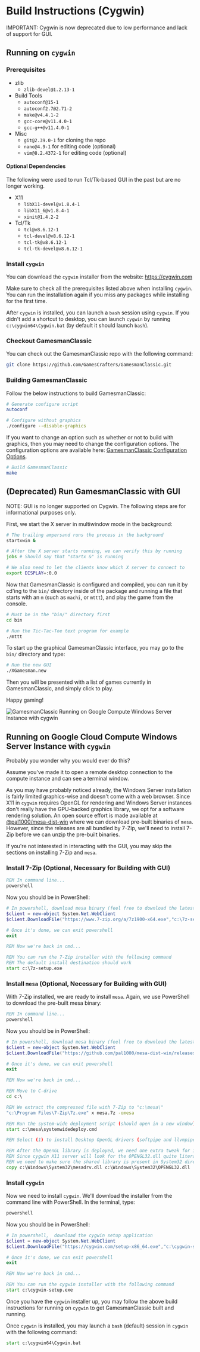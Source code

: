 # Build Instructions (Cygwin)

IMPORTANT: Cygwin is now deprecated due to low performance and lack of support for GUI.

## Running on `cygwin`

### Prerequisites

- zlib
    - `zlib-devel@1.2.13-1`
- Build Tools
    - `autoconf@15-1`
    - `autoconf2.7@2.71-2`
    - `make@v4.4.1-2`
    - `gcc-core@v11.4.0-1`
    - `gcc-g++@v11.4.0-1`
- Misc
    - `git@2.39.0-1` for cloning the repo
    - `nano@4.9-1` for editing code (optional)
    - `vim@8.2.4372-1` for editing code (optional)

#### Optional Dependencies

The following were used to run Tcl/Tk-based GUI in the past but are no longer working.

- X11
    - `libX11-devel@v1.8.4-1`
    - `libX11_6@v1.8.4-1`
    - `xinit@1.4.2-2`
- Tcl/Tk
    - `tcl@v8.6.12-1`
    - `tcl-devel@v8.6.12-1`
    - `tcl-tk@v8.6.12-1`
    - `tcl-tk-devel@v8.6.12-1`

### Install `cygwin`

You can download the `cygwin` installer from the website: https://cygwin.com

Make sure to check all the prerequisites listed above when installing `cygwin`. You can run the installation again if you miss any packages while installing for the first time.

After `cygwin` is installed, you can launch a `bash` session using `cygwin`. If you didn't add a shortcut to desktop, you can launch `cygwin` by running `c:\cygwin64\Cygwin.bat` (by default it should launch `bash`).

### Checkout GamesmanClassic

You can check out the GamesmanClassic repo with the following command:

```bash
git clone https://github.com/GamesCrafters/GamesmanClassic.git
```

### Building GamesmanClassic

Follow the below instructions to build GamesmanClassic:

```bash
# Generate configure script
autoconf

# Configure without graphics
./configure --disable-graphics
```

If you want to change an option such as whether or not to build with graphics, then you may need to change the configuration options.
The configuration options are available here: [GamesmanClassic Configuration Options](build-configuration-options.md).

```bash
# Build GamesmanClassic
make
```

## (Deprecated) Run GamesmanClassic with GUI

NOTE: GUI is no longer supported on Cygwin. The following steps are for informational purposes only.

First, we start the X server in multiwindow mode in the background:

```bash
# The trailing ampersand runs the process in the background
startxwin &

# After the X server starts running, we can verify this by running
jobs # Should say that "startx &" is running

# We also need to let the clients know which X server to connect to
export DISPLAY=:0.0
```

Now that GamesmanClassic is configured and compiled, you can run it by cd'ing to the `bin/` directory inside of the package and running a file that starts with an `m` (such as `machi`, or `mttt`), and play the game from the console.

```bash
# Must be in the "bin/" directory first
cd bin

# Run the Tic-Tac-Toe text program for example
./mttt
```

To start up the graphical GamesmanClassic interface, you may go to the `bin/` directory and type:

```bash
# Run the new GUI
./XGamesman.new
```

Then you will be presented with a list of games currently in GamesmanClassic, and simply click to play.

Happy gaming!

![GamesmanClassic Running on Google Compute Windows Server Instance with cygwin](build-instructions-windows-cygwin-on-gcp.png)

## Running on Google Cloud Compute Windows Server Instance with `cygwin`

Probably you wonder why you would ever do this?

Assume you've made it to open a remote desktop connection to the compute instance and can see a terminal window.

As you may have probably noticed already, the Windows Server installation is fairly limited graphics-wise and doesn't come with a web browser. Since X11 in `cygwin` requires OpenGL for rendering and Windows Server instances don't really have the GPU-backed graphics library, we opt for a software rendering solution. An open source effort is made available at [@pal1000/mesa-dist-win](https://github.com/pal1000/mesa-dist-win/releases) where we can download pre-built binaries of `mesa`. However, since the releases are all bundled by 7-Zip, we'll need to install 7-Zip before we can unzip the pre-built binaries.

If you're not interested in interacting with the GUI, you may skip the sections on installing 7-Zip and `mesa`.

### Install 7-Zip (Optional, Necessary for Building with GUI)

```cmd
REM In command line...
powershell
```

Now you should be in PowerShell:

```powershell
# In powershell, download mesa binary (feel free to download the latest version)
$client = new-object System.Net.WebClient
$client.DownloadFile("https://www.7-zip.org/a/7z1900-x64.exe","c:\7z-setup.exe")

# Once it's done, we can exit powershell
exit
```

```cmd
REM Now we're back in cmd...

REM You can run the 7-Zip installer with the following command
REM The default install destination should work
start c:\7z-setup.exe
```

### Install `mesa` (Optional, Necessary for Building with GUI)

With 7-Zip installed, we are ready to install `mesa`. Again, we use PowerShell to download the pre-built mesa binary:

```cmd
REM In command line...
powershell
```

Now you should be in PowerShell:

```powershell
# In powershell, download mesa binary (feel free to download the latest version)
$client = new-object System.Net.WebClient
$client.DownloadFile("https://github.com/pal1000/mesa-dist-win/releases/download/19.3.3/mesa3d-19.3.3-release-msvc.7z","c:\mesa.7z")

# Once it's done, we can exit powershell
exit
```

```cmd
REM Now we're back in cmd...

REM Move to C-drive
cd c:\

REM We extract the compressed file with 7-Zip to "c:\mesa\"
"c:\Program Files\7-Zip\7z.exe" x mesa.7z -omesa

REM Run the system-wide deployment script (should open in a new window)
start c:\mesa\systemwidedeploy.cmd

REM Select (1) to install Desktop OpenGL drivers (softpipe and llvmpipe only)

REM After the OpenGL library is deployed, we need one extra tweak for it to work
REM Since cygwin X11 server will look for the OPENGL32.dll quite literally,
REM we need to make sure the shared library is present in System32 directory
copy c:\Windows\System32\mesadrv.dll c:\Windows\System32\OPENGL32.dll 
```

### Install `cygwin`

Now we need to install `cygwin`. We'll download the installer from the command line with PowerShell. In the terminal, type:

```cmd
powershell
```

Now you should be in PowerShell:

```powershell
# In powershell,  download the cygwin setup application
$client = new-object System.Net.WebClient
$client.DownloadFile("https://cygwin.com/setup-x86_64.exe","c:\cygwin-setup.exe")

# Once it's done, we can exit powershell
exit
```

```cmd
REM Now we're back in cmd...

REM You can run the cygwin installer with the following command
start c:\cygwin-setup.exe
```

Once you have the `cygwin` installer up, you may follow the above build instructions for running on `cygwin` to get GamesmanClassic built and running.

Once `cygwin` is installed, you may launch a `bash` (default) session in `cygwin` with the following command:

```cmd
start c:\cygwin64\Cygwin.bat
```
